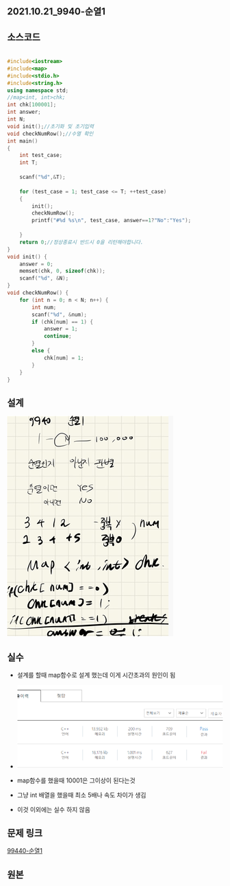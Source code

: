 ## 2021.10.21_9940-순열1

## 소스코드

```c++

#include<iostream>
#include<map>
#include<stdio.h>
#include<string.h>
using namespace std;
//map<int, int>chk;
int chk[100001];
int answer;
int N;
void init();//초기화 및 초기입력
void checkNumRow();//수열 확인
int main()
{
	int test_case;
	int T;

	scanf("%d",&T);

	for (test_case = 1; test_case <= T; ++test_case)
	{
		init();
		checkNumRow();
		printf("#%d %s\n", test_case, answer==1?"No":"Yes");

	}
	return 0;//정상종료시 반드시 0을 리턴해야합니다.
}
void init() {
	answer = 0;
	memset(chk, 0, sizeof(chk));
	scanf("%d", &N);
}
void checkNumRow() {
	for (int n = 0; n < N; n++) {
		int num;
		scanf("%d", &num);
		if (chk[num] == 1) {
			answer = 1;
			continue;
		}
		else {
			chk[num] = 1;
		}
	}
}
```

## 설계

![image-20211021230835586](2021.10.21_9940-순열1.assets/image-20211021230835586.png)

## 실수

- 설계를 할때 map함수로 설계 했는데 이게 시간초과의 원인이 됨
- ![image-20211021231031978](2021.10.21_9940-순열1.assets/image-20211021231031978.png)

- map함수를 했을때 10001은 그이상이 된다는것
- 그냥 int 배열을 했을때 최소 5배나 속도 차이가 생김
- 이것 이외에는 실수 하지 않음

## 문제 링크

[99440-순열1](https://swexpertacademy.com/main/code/problem/problemDetail.do?contestProbId=AXHx23oq0REDFAXR)

## 원본


